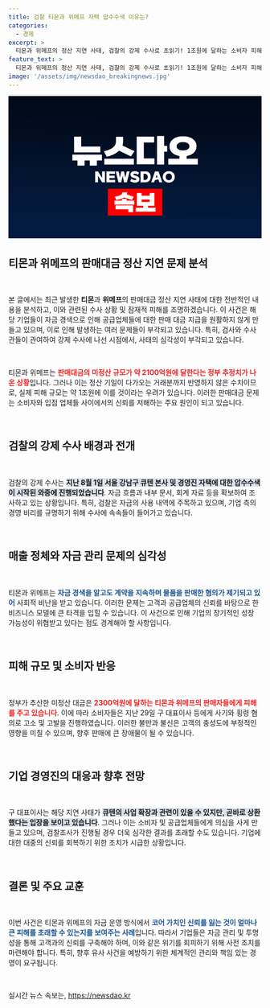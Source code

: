 ```yaml
---
title: 검찰 티몬과 위메프 자택 압수수색 이유는?
categories:
  - 경제
excerpt: >
  티몬과 위메프의 정산 지연 사태, 검찰의 강제 수사로 초읽기! 1조원에 달하는 소비자 피해를 보며, 경영진의 자금 흐름과 사기 혐의가 집중 조사된다. 과연 진실의 문이 열릴까?
feature_text: >
  티몬과 위메프의 정산 지연 사태, 검찰의 강제 수사로 초읽기! 1조원에 달하는 소비자 피해를 보며, 경영진의 자금 흐름과 사기 혐의가 집중 조사된다. 과연 진실의 문이 열릴까?
image: '/assets/img/newsdao_breakingnews.jpg'
---
```


<p><img src="/assets/img/newsdao_breakingnews.jpg" alt="ontimetimes 속보" /></p>

<h2 data-ke-size="size26">티몬과 위메프의 판매대금 정산 지연 문제 분석</h2>

<p data-ke-size="size16">&nbsp;</p> 

<p>본 글에서는 최근 발생한 <b>티몬</b>과 <b>위메프</b>의 판매대금 정산 지연 사태에 대한 전반적인 내용을 분석하고, 이와 관련된 수사 상황 및 잠재적 피해를 조명하겠습니다. 이 사건은 해당 기업들이 자금 경색으로 인해 공급업체들에 대한 판매 대금 지급을 원활하지 않게 만들고 있으며, 이로 인해 발생하는 여러 문제들이 부각되고 있습니다. 특히, 검사와 수사관들이 관여하여 강제 수사에 나선 시점에서, 사태의 심각성이 부각되고 있습니다.</p>

<p data-ke-size="size16">&nbsp;</p>

<p>티몬과 위메프는 <b><span style="color: #ee2323;">판매대금의 미정산 규모가 약 2100억원에 달한다는 정부 추정치가 나온 상황</span></b>입니다. 그러나 이는 정산 기일이 다가오는 거래분까지 반영하지 않은 수치이므로, 실제 피해 규모는 약 1조원에 이를 것이라는 우려가 있습니다. 이러한 판매대금 문제는 소비자와 입점 업체들 사이에서의 신뢰를 저해하는 주요 원인이 되고 있습니다. </p>

<p data-ke-size="size16">&nbsp;</p>

<h2 data-ke-size="size26">검찰의 강제 수사 배경과 전개</h2>

<p data-ke-size="size16">&nbsp;</p>

<p>검찰의 강제 수사는 <b><span style="background-color: #21538527;">지난 8월 1일 서울 강남구 큐텐 본사 및 경영진 자택에 대한 압수수색이 시작된 와중에 진행되었습니다</span></b>. 자금 흐름과 내부 문서, 회계 자료 등을 확보하여 조사하고 있는 상황입니다. 특히, 검찰은 자금의 사용 내역에 주목하고 있으며, 기업 측의 경영 비리를 규명하기 위해 수사에 속속들이 들어가고 있습니다.</p>

<p data-ke-size="size16">&nbsp;</p>

<h2 data-ke-size="size26">매출 정체와 자금 관리 문제의 심각성</h2>

<p data-ke-size="size16">&nbsp;</p>

<p>티몬과 위메프는 <b><span style="color: #1a5490;">자금 경색을 알고도 계약을 지속하며 물품을 판매한 혐의가 제기되고 있어</span></b> 사회적 비난을 받고 있습니다. 이러한 문제는 고객과 공급업체의 신뢰를 바탕으로 한 비즈니스 모델에 큰 타격을 입힐 수 있습니다. 이 사건으로 인해 기업의 장기적인 성장 가능성이 위협받고 있다는 점도 경계해야 할 사항입니다.</p>

<p data-ke-size="size16">&nbsp;</p>

<h2 data-ke-size="size26">피해 규모 및 소비자 반응</h2>

<p data-ke-size="size16">&nbsp;</p>

<p>정부가 추산한 미정산 대금은 <b><span style="color: #ee2323;">2300억원에 달하는 티몬과 위메프의 판매자들에게 피해를 주고 있습니다</span></b>. 이에 따라 소비자들은 지난 29일 구 대표이사 등에게 사기와 횡령 혐의로 고소 및 고발을 진행하였습니다. 이러한 불만과 불신은 고객의 충성도에 부정적인 영향을 미칠 수 있으며, 향후 판매에 큰 장애물이 될 수 있습니다.</p>

<p data-ke-size="size16">&nbsp;</p>

<h2 data-ke-size="size26">기업 경영진의 대응과 향후 전망</h2>

<p data-ke-size="size16">&nbsp;</p>

<p>구 대표이사는 해당 지연 사태가 <b><span style="background-color: #21538527;">큐텐의 사업 확장과 관련이 있을 수 있지만, 곧바로 상환했다는 입장을 보이고 있습니다</span></b>. 그러나 이는 소비자 및 공급업체들에게 의심을 사게 만들고 있으며, 검찰조사가 진행될 경우 더욱 심각한 결과를 초래할 수도 있습니다. 기업에 대한 대중의 신뢰를 회복하기 위한 조치가 시급한 상황입니다.</p>

<p data-ke-size="size16">&nbsp;</p>

<h2 data-ke-size="size26">결론 및 주요 교훈</h2>

<p data-ke-size="size16">&nbsp;</p>

<p>이번 사건은 티몬과 위메프의 자금 운영 방식에서 <b><span style="color: #1a5490;">코어 가치인 신뢰를 잃는 것이 얼마나 큰 피해를 초래할 수 있는지를 보여주는 사례</span></b>입니다. 따라서 기업들은 자금 관리 및 투명성을 통해 고객과의 신뢰를 구축해야 하며, 이와 같은 위기를 회피하기 위해 사전 조치를 마련해야 합니다. 특히, 향후 유사 사건을 예방하기 위한 체계적인 관리와 책임 있는 경영이 요구됩니다. </p>

<p data-ke-size="size16">&nbsp;</p>
실시간 뉴스 속보는, <a href="https://newsdao.kr" rel="dofollow">https://newsdao.kr</a>


